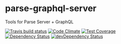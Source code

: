 # parse-graphql-server

Tools for Parse Server + GraphQL

[![Travis build status](http://img.shields.io/travis/thebakeryio/parse-graphql-server.svg?style=flat)](https://travis-ci.org/thebakeryio/parse-graphql-server)
[![Code Climate](https://codeclimate.com/github/thebakeryio/parse-graphql-server/badges/gpa.svg)](https://codeclimate.com/github/thebakeryio/parse-graphql-server)
[![Test Coverage](https://codeclimate.com/github/thebakeryio/parse-graphql-server/badges/coverage.svg)](https://codeclimate.com/github/thebakeryio/parse-graphql-server/coverage)
[![Dependency Status](https://david-dm.org/thebakeryio/parse-graphql-server.svg)](https://david-dm.org/thebakeryio/parse-graphql-server)
[![devDependency Status](https://david-dm.org/thebakeryio/parse-graphql-server/dev-status.svg)](https://david-dm.org/thebakeryio/parse-graphql-server#info=devDependencies)
